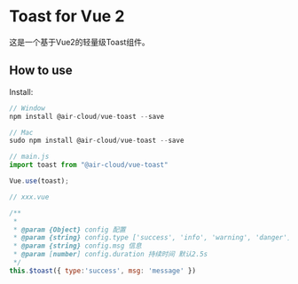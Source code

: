 # Toast for Vue 2

这是一个基于Vue2的轻量级Toast组件。

## How to use

Install:
```js
// Window
npm install @air-cloud/vue-toast --save

// Mac
sudo npm install @air-cloud/vue-toast --save
```

```js
// main.js
import toast from "@air-cloud/vue-toast"

Vue.use(toast);
```

```js
// xxx.vue

/**
 * 
 * @param {Object} config 配置
 * @param {string} config.type ['success', 'info', 'warning', 'danger']
 * @param {string} config.msg 信息
 * @param [number] config.duration 持续时间 默认2.5s
 */
this.$toast({ type:'success', msg: 'message' })
```